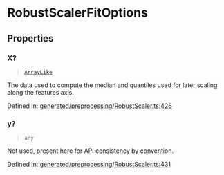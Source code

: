 # RobustScalerFitOptions

## Properties

### X?

> [`ArrayLike`](../types/ArrayLike.md)

The data used to compute the median and quantiles used for later scaling along the features axis.

Defined in:  [generated/preprocessing/RobustScaler.ts:426](https://github.com/transitive-bullshit/scikit-learn-ts/blob/b59c1ff/packages/sklearn/src/generated/preprocessing/RobustScaler.ts#L426)

### y?

> `any`

Not used, present here for API consistency by convention.

Defined in:  [generated/preprocessing/RobustScaler.ts:431](https://github.com/transitive-bullshit/scikit-learn-ts/blob/b59c1ff/packages/sklearn/src/generated/preprocessing/RobustScaler.ts#L431)
